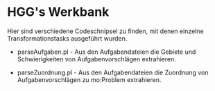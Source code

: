 # HGG's Werkbank

Hier sind verschiedene Codeschnipsel zu finden, mit denen einzelne
Transformationstasks ausgeführt wurden.

* parseAufgaben.pl - Aus den Aufgabendateien die Gebiete und Schwierigkeiten
  von Aufgabenvorschlägen extrahieren.

* parseZuordnung.pl - Aus den Aufgabendateien die Zuordnung von
  Aufgabenvorschlägen zu mo:Problem extrahieren.